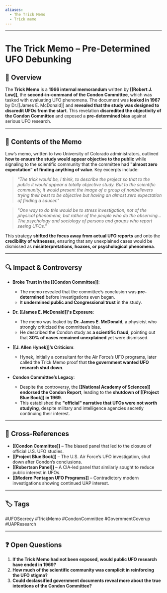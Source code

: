 ```yaml
---
aliases:
  - The Trick Memo
  - Trick memo
---
```

---

# **The Trick Memo – Pre-Determined UFO Debunking**

## **📌 Overview**

The **Trick Memo** is a **1966 internal memorandum** written by **[[Robert J. Low]]**, the **second-in-command of the Condon Committee**, which was tasked with evaluating UFO phenomena. The document was **leaked in 1967** by Dr.[[James E. McDonald]] and **revealed that the study was designed to discredit UFOs from the start**. This revelation **discredited the objectivity of the Condon Committee** and exposed a **pre-determined bias** against serious UFO research.

---

## **📝 Contents of the Memo**

Low’s memo, written to two University of Colorado administrators, outlined **how to ensure the study would appear objective to the public** while signaling to the scientific community that the committee had **"almost zero expectation" of finding anything of value**. Key excerpts include:

> _"The trick would be, I think, to describe the project so that to the public it would appear a totally objective study. But to the scientific community, it would present the image of a group of nonbelievers trying their best to be objective but having an almost zero expectation of finding a saucer."_

> _"One way to do this would be to stress investigation, not of the physical phenomena, but rather of the people who do the observing... The psychology and sociology of persons and groups who report seeing UFOs."_

This strategy **shifted the focus away from actual UFO reports** and onto the **credibility of witnesses**, ensuring that any unexplained cases would be dismissed as **misinterpretations, hoaxes, or psychological phenomena**.

---

## **🔍 Impact & Controversy**

- **Broke Trust in the [[Condon Committee]]**:
    
    - The memo revealed that the committee’s conclusion was **pre-determined** before investigations even began.
    - It **undermined public and Congressional trust** in the study.
- **Dr. [[James E. McDonald]]'s Exposure**:
    
    - The memo was leaked by **Dr. James E. McDonald**, a physicist who strongly criticized the committee’s bias.
    - He described the Condon study as **a scientific fraud**, pointing out that **30% of cases remained unexplained** yet were dismissed.
- **[[J. Allen Hynek]]’s Criticism**:
    
    - Hynek, initially a consultant for the Air Force’s UFO programs, later called the Trick Memo proof that **the government wanted UFO research shut down**.
- **Condon Committee’s Legacy**:
    
    - Despite the controversy, the **[[National Academy of Sciences]] endorsed the Condon Report**, leading to the **shutdown of [[Project Blue Book]] in 1969**.
    - This established the **"official" narrative that UFOs were not worth studying**, despite military and intelligence agencies secretly continuing their interest.

---

## **🔗 Cross-References**

- **[[Condon Committee]]** – The biased panel that led to the closure of official U.S. UFO studies.
- **[[Project Blue Book]]** – The U.S. Air Force’s UFO investigation, shut down after Condon’s conclusions.
- **[[Robertson Panel]]** – A CIA-led panel that similarly sought to reduce public interest in UFOs.
- **[[Modern Pentagon UFO Programs]]** – Contradictory modern investigations showing continued UAP interest.

---

## **🏷 Tags**

#UFOSecrecy #TrickMemo #CondonCommittee #GovernmentCoverup #UAPResearch

---

## **❓ Open Questions**

1. **If the Trick Memo had not been exposed, would public UFO research have ended in 1969?**
2. **How much of the scientific community was complicit in reinforcing the UFO stigma?**
3. **Could declassified government documents reveal more about the true intentions of the Condon Committee?**